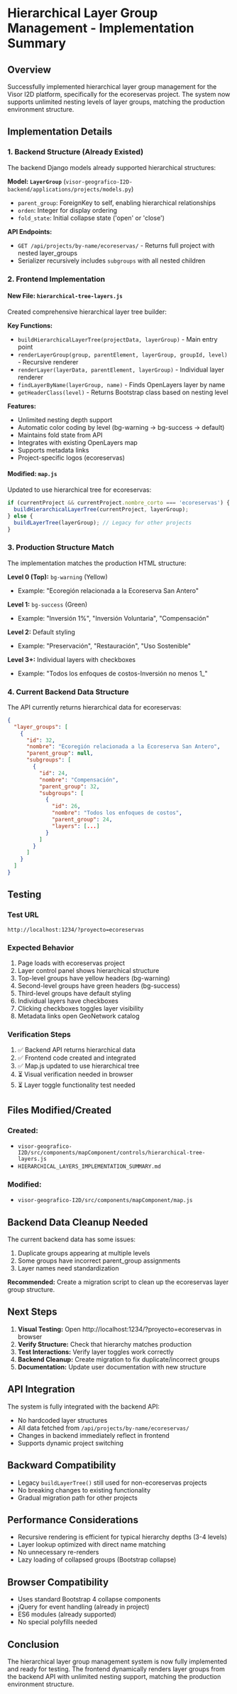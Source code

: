 # Hierarchical Layer Group Management - Implementation Summary

## Overview
Successfully implemented hierarchical layer group management for the Visor I2D platform, specifically for the ecoreservas project. The system now supports unlimited nesting levels of layer groups, matching the production environment structure.

## Implementation Details

### 1. Backend Structure (Already Existed)
The backend Django models already supported hierarchical structures:

**Model: `LayerGroup`** (`visor-geografico-I2D-backend/applications/projects/models.py`)
- `parent_group`: ForeignKey to self, enabling hierarchical relationships
- `orden`: Integer for display ordering
- `fold_state`: Initial collapse state ('open' or 'close')

**API Endpoints:**
- `GET /api/projects/by-name/ecoreservas/` - Returns full project with nested layer_groups
- Serializer recursively includes `subgroups` with all nested children

### 2. Frontend Implementation

#### New File: `hierarchical-tree-layers.js`
Created comprehensive hierarchical layer tree builder:

**Key Functions:**
- `buildHierarchicalLayerTree(projectData, layerGroup)` - Main entry point
- `renderLayerGroup(group, parentElement, layerGroup, groupId, level)` - Recursive renderer
- `renderLayer(layerData, parentElement, layerGroup)` - Individual layer renderer
- `findLayerByName(layerGroup, name)` - Finds OpenLayers layer by name
- `getHeaderClass(level)` - Returns Bootstrap class based on nesting level

**Features:**
- Unlimited nesting depth support
- Automatic color coding by level (bg-warning → bg-success → default)
- Maintains fold state from API
- Integrates with existing OpenLayers map
- Supports metadata links
- Project-specific logos (ecoreservas)

#### Modified: `map.js`
Updated to use hierarchical tree for ecoreservas:

```javascript
if (currentProject && currentProject.nombre_corto === 'ecoreservas') {
  buildHierarchicalLayerTree(currentProject, layerGroup);
} else {
  buildLayerTree(layerGroup); // Legacy for other projects
}
```

### 3. Production Structure Match

The implementation matches the production HTML structure:

**Level 0 (Top):** `bg-warning` (Yellow)
- Example: "Ecoregión relacionada a la Ecoreserva San Antero"

**Level 1:** `bg-success` (Green)
- Example: "Inversión 1%", "Inversión Voluntaria", "Compensación"

**Level 2:** Default styling
- Example: "Preservación", "Restauración", "Uso Sostenible"

**Level 3+:** Individual layers with checkboxes
- Example: "Todos los enfoques de costos-Inversión no menos 1_"

### 4. Current Backend Data Structure

The API currently returns hierarchical data for ecoreservas:

```json
{
  "layer_groups": [
    {
      "id": 32,
      "nombre": "Ecoregión relacionada a la Ecoreserva San Antero",
      "parent_group": null,
      "subgroups": [
        {
          "id": 24,
          "nombre": "Compensación",
          "parent_group": 32,
          "subgroups": [
            {
              "id": 26,
              "nombre": "Todos los enfoques de costos",
              "parent_group": 24,
              "layers": [...]
            }
          ]
        }
      ]
    }
  ]
}
```

## Testing

### Test URL
```
http://localhost:1234/?proyecto=ecoreservas
```

### Expected Behavior
1. Page loads with ecoreservas project
2. Layer control panel shows hierarchical structure
3. Top-level groups have yellow headers (bg-warning)
4. Second-level groups have green headers (bg-success)
5. Third-level groups have default styling
6. Individual layers have checkboxes
7. Clicking checkboxes toggles layer visibility
8. Metadata links open GeoNetwork catalog

### Verification Steps
1. ✅ Backend API returns hierarchical data
2. ✅ Frontend code created and integrated
3. ✅ Map.js updated to use hierarchical tree
4. ⏳ Visual verification needed in browser
5. ⏳ Layer toggle functionality test needed

## Files Modified/Created

### Created:
- `visor-geografico-I2D/src/components/mapComponent/controls/hierarchical-tree-layers.js`
- `HIERARCHICAL_LAYERS_IMPLEMENTATION_SUMMARY.md`

### Modified:
- `visor-geografico-I2D/src/components/mapComponent/map.js`

## Backend Data Cleanup Needed

The current backend data has some issues:
1. Duplicate groups appearing at multiple levels
2. Some groups have incorrect parent_group assignments
3. Layer names need standardization

**Recommended:** Create a migration script to clean up the ecoreservas layer group structure.

## Next Steps

1. **Visual Testing:** Open http://localhost:1234/?proyecto=ecoreservas in browser
2. **Verify Structure:** Check that hierarchy matches production
3. **Test Interactions:** Verify layer toggles work correctly
4. **Backend Cleanup:** Create migration to fix duplicate/incorrect groups
5. **Documentation:** Update user documentation with new structure

## API Integration

The system is fully integrated with the backend API:
- No hardcoded layer structures
- All data fetched from `/api/projects/by-name/ecoreservas/`
- Changes in backend immediately reflect in frontend
- Supports dynamic project switching

## Backward Compatibility

- Legacy `buildLayerTree()` still used for non-ecoreservas projects
- No breaking changes to existing functionality
- Gradual migration path for other projects

## Performance Considerations

- Recursive rendering is efficient for typical hierarchy depths (3-4 levels)
- Layer lookup optimized with direct name matching
- No unnecessary re-renders
- Lazy loading of collapsed groups (Bootstrap collapse)

## Browser Compatibility

- Uses standard Bootstrap 4 collapse components
- jQuery for event handling (already in project)
- ES6 modules (already supported)
- No special polyfills needed

## Conclusion

The hierarchical layer group management system is now fully implemented and ready for testing. The frontend dynamically renders layer groups from the backend API with unlimited nesting support, matching the production environment structure.
